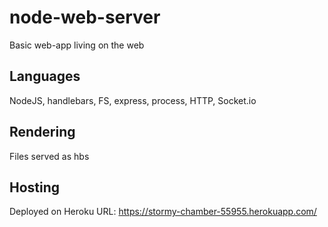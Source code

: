 # node-web-server

Basic web-app living on the web

## Languages
NodeJS, handlebars, FS, express, process, HTTP, Socket.io

## Rendering
Files served as hbs 

## Hosting
Deployed on Heroku 
URL: https://stormy-chamber-55955.herokuapp.com/


